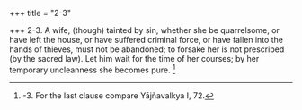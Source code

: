 +++
title = "2-3"

+++
2-3. A wife, (though) tainted by sin, whether she be quarrelsome, or have left the house, or have suffered criminal force, or have fallen into the hands of thieves, must not be abandoned; to forsake her is not prescribed (by the sacred law). Let him wait for the time of her courses; by her temporary uncleanness she becomes pure. [^2] 


[^2]:  -3. For the last clause compare Yājñavalkya I, 72.
